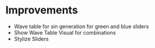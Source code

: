 # Improvements

- Wave table for sin generation for green and blue sliders
- Show Wave Table Visual for combinations
- Stylize Sliders